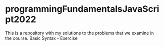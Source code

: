 # programmingFundamentalsJavaScript2022
This is a repository with my solutions to the problems that we examine in the course.
Basic Syntax - Exercise 